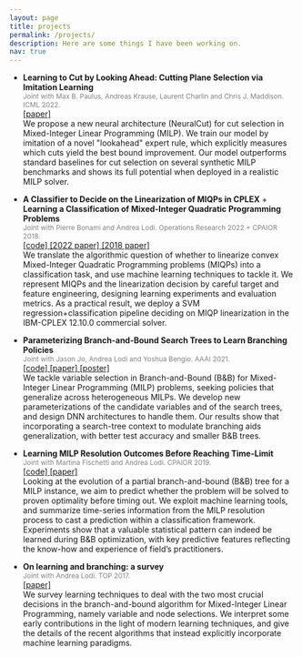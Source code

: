 ```yaml
---
layout: page
title: projects
permalink: /projects/
description: Here are some things I have been working on.
nav: true
---
```


<!---
To have side-by-side pictures and text blocks, use the following template:
(see https://talk.jekyllrb.com/t/inclusion-image-on-left-side-and-text-on-the-right-side-using-markdown-in-jekyll-site/3413/9)
<div style="clear: both;">
  <div style="float: left; margin-right 1em; padding-right: 25px">
    <img src="/assets/img/sq-land-doig-tree.png" alt="" width="150px" height="200px">
  </div>
  <div>
    <h5>Parameterizing Branch-and-Bound Search Trees to Learn Branching Policies</h5>
    <p>
        We tackle variable selection in Branch-and-Bound (B&B) for Mixed-Integer Linear Programming (MILP) problems, 
seeking policies that generalize across heterogeneous MILPs.
We develop new parameterizations of the candidate variables and of the search trees, and design DNN architectures to handle them.
Our results show that incorporating a search-tree context to modulate branching aids generalization, with better test accuracy and smaller B&B trees.
        <br><br>
        <a href="https://github.com/ds4dm/branch-search-trees" target="_blank"> [code] </a>
        <a href="https://ojs.aaai.org/index.php/AAAI/article/view/16512" target="_blank"> [paper] </a>
        <a href="/assets/pdf/AAAI21-poster-gzarpellon.pdf" target="_blank" > [poster] </a>
    </p>
  </div>
</div>
-->

- **Learning to Cut by Looking Ahead: Cutting Plane Selection via Imitation Learning**<br>
    <small style="font-size: 85%; color:gray">Joint with Max B. Paulus, Andreas Krause, Laurent Charlin and Chris J. Maddison. ICML 2022.</small>
    <br>
        <a href="https://proceedings.mlr.press/v162/paulus22a.html" target="_blank"> [paper] </a>
    <br>
    We propose a new neural architecture (NeuralCut) for cut selection in Mixed-Integer Linear Programming (MILP). 
    We train our model by imitation of a novel "lookahead" expert rule, which explicitly measures which cuts yield the best bound improvement.
    Our model outperforms standard baselines for cut selection on several synthetic MILP benchmarks and shows its full potential when
    deployed in a realistic MILP solver.
  
- **A Classifier to Decide on the Linearization of MIQPs in CPLEX** +<br>
  **Learning a Classification of Mixed-Integer Quadratic Programming Problems**<br>
    <small style="font-size: 85%; color:gray">Joint with Pierre Bonami and Andrea Lodi. Operations Research 2022 + CPAIOR 2018.</small>
    <br>
        <a href="https://github.com/ds4dm/miqp-clf2lin" target="_blank"> [code] </a>
        <a href="https://pubsonline.informs.org/doi/abs/10.1287/opre.2022.2267" target="_blank"> [2022 paper] </a>
        <a href="https://link.springer.com/chapter/10.1007/978-3-319-93031-2_43" target="_blank"> [2018 paper] </a>
    <br>
    We translate the algorithmic question of whether to linearize convex Mixed-Integer Quadratic Programming problems (MIQPs) into a classification task, 
    and use machine learning techniques to tackle it. We represent MIQPs and the linearization decision by careful target and feature engineering, 
    designing learning experiments and evaluation metrics. As a practical result, we deploy a SVM regression+classification pipeline deciding on MIQP 
    linearization in the IBM-CPLEX 12.10.0 commercial solver.

- **Parameterizing Branch-and-Bound Search Trees to Learn Branching Policies**<br>
    <small style="font-size: 85%; color:gray">Joint with Jason Jo, Andrea Lodi and Yoshua Bengio. AAAI 2021.</small>
    <br>
        <a href="https://github.com/ds4dm/branch-search-trees" target="_blank"> [code] </a>
        <a href="https://ojs.aaai.org/index.php/AAAI/article/view/16512" target="_blank"> [paper] </a>
        <a href="/assets/pdf/AAAI21-poster-gzarpellon.pdf" target="_blank" > [poster] </a>
    <br>
    We tackle variable selection in Branch-and-Bound (B&B) for Mixed-Integer Linear Programming (MILP) problems, 
    seeking policies that generalize across heterogeneous MILPs.
    We develop new parameterizations of the candidate variables and of the search trees, and design DNN architectures to handle them.
    Our results show that incorporating a search-tree context to modulate branching aids generalization, with better test accuracy and smaller B&B trees.
  
- **Learning MILP Resolution Outcomes Before Reaching Time-Limit**<br>
    <small style="font-size: 85%; color:gray">Joint with Martina Fischetti and Andrea Lodi. CPAIOR 2019.</small>
    <br>
        <a href="https://github.com/ds4dm/milp-outcome" target="_blank"> [code] </a>
        <a href="https://link.springer.com/chapter/10.1007/978-3-030-19212-9_18" target="_blank"> [paper] </a>
    <br>
    Looking at the evolution of a partial branch-and-bound (B&B) tree for a MILP instance, we aim to predict whether the problem will be solved 
    to proven optimality before timing out. We exploit machine learning tools, and summarize time-series information from the 
    MILP resolution process to cast a prediction within a classification framework. Experiments show that a valuable statistical pattern can indeed be learned during B&B optimization, 
    with key predictive features reflecting the know-how and experience of field’s practitioners.
  
- **On learning and branching: a survey**<br>
    <small style="font-size: 85%; color:gray">Joint with Andrea Lodi. TOP 2017.</small>
    <br>
        <a href="https://link.springer.com/article/10.1007/s11750-017-0451-6" target="_blank"> [paper] </a>
    <br>
    We survey learning techniques to deal with the two most crucial decisions in the branch-and-bound algorithm for Mixed-Integer Linear Programming, 
    namely variable and node selections. We interpret some early contributions in the light of modern learning techniques, 
    and give the details of the recent algorithms that instead explicitly incorporate machine learning paradigms.
  